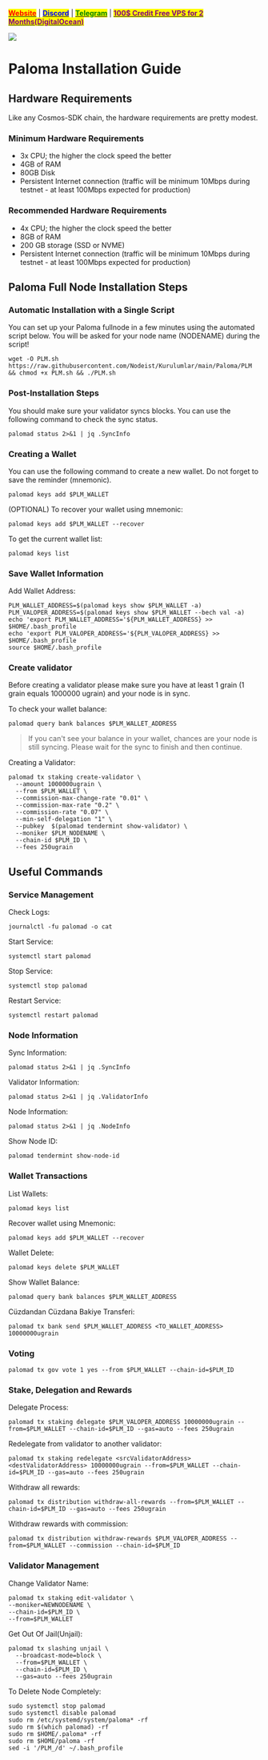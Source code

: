 &#x20;                             [<mark style="color:red;">**Website**</mark>](https://nodeist.net/) | [<mark style="color:blue;">**Discord**</mark>](https://discord.gg/ypx7mJ6Zzb) | [<mark style="color:green;">**Telegram**</mark>](https://t.me/noodeist) | [<mark style="color:purple;">**100$ Credit Free VPS for 2 Months(DigitalOcean)**</mark>](https://nodeist.net/)<mark style="color:purple;"></mark>

![](https://i.hizliresim.com/iz7y3vs.png)

# Paloma Installation Guide
## Hardware Requirements
Like any Cosmos-SDK chain, the hardware requirements are pretty modest.

### Minimum Hardware Requirements
  - 3x CPU; the higher the clock speed the better
  - 4GB of RAM
  - 80GB Disk
  - Persistent Internet connection (traffic will be minimum 10Mbps during testnet - at least 100Mbps expected for production)

### Recommended Hardware Requirements
  - 4x CPU; the higher the clock speed the better
  - 8GB of RAM
  - 200 GB storage (SSD or NVME)
  - Persistent Internet connection (traffic will be minimum 10Mbps during testnet - at least 100Mbps expected for production)

## Paloma Full Node Installation Steps
### Automatic Installation with a Single Script
You can set up your Paloma fullnode in a few minutes using the automated script below.
You will be asked for your node name (NODENAME) during the script!

```
wget -O PLM.sh https://raw.githubusercontent.com/Nodeist/Kurulumlar/main/Paloma/PLM && chmod +x PLM.sh && ./PLM.sh
```

### Post-Installation Steps

You should make sure your validator syncs blocks.
You can use the following command to check the sync status.
```
palomad status 2>&1 | jq .SyncInfo
```

### Creating a Wallet
You can use the following command to create a new wallet. Do not forget to save the reminder (mnemonic).
```
palomad keys add $PLM_WALLET
```

(OPTIONAL) To recover your wallet using mnemonic:
```
palomad keys add $PLM_WALLET --recover
```

To get the current wallet list:
```
palomad keys list
```

### Save Wallet Information
Add Wallet Address:
```
PLM_WALLET_ADDRESS=$(palomad keys show $PLM_WALLET -a)
PLM_VALOPER_ADDRESS=$(palomad keys show $PLM_WALLET --bech val -a)
echo 'export PLM_WALLET_ADDRESS='${PLM_WALLET_ADDRESS} >> $HOME/.bash_profile
echo 'export PLM_VALOPER_ADDRESS='${PLM_VALOPER_ADDRESS} >> $HOME/.bash_profile
source $HOME/.bash_profile
```


### Create validator
Before creating a validator please make sure you have at least 1 grain (1 grain equals 1000000 ugrain) and your node is in sync.

To check your wallet balance:
```
palomad query bank balances $PLM_WALLET_ADDRESS
```
> If you can't see your balance in your wallet, chances are your node is still syncing. Please wait for the sync to finish and then continue.

Creating a Validator:
```
palomad tx staking create-validator \
  --amount 1000000ugrain \
  --from $PLM_WALLET \
  --commission-max-change-rate "0.01" \
  --commission-max-rate "0.2" \
  --commission-rate "0.07" \
  --min-self-delegation "1" \
  --pubkey  $(palomad tendermint show-validator) \
  --moniker $PLM_NODENAME \
  --chain-id $PLM_ID \
  --fees 250ugrain
```



## Useful Commands
### Service Management
Check Logs:
```
journalctl -fu palomad -o cat
```

Start Service:
```
systemctl start palomad
```

Stop Service:
```
systemctl stop palomad
```

Restart Service:
```
systemctl restart palomad
```

### Node Information
Sync Information:
```
palomad status 2>&1 | jq .SyncInfo
```

Validator Information:
```
palomad status 2>&1 | jq .ValidatorInfo
```

Node Information:
```
palomad status 2>&1 | jq .NodeInfo
```

Show Node ID:
```
palomad tendermint show-node-id
```

### Wallet Transactions
List Wallets:
```
palomad keys list
```

Recover wallet using Mnemonic:
```
palomad keys add $PLM_WALLET --recover
```

Wallet Delete:
```
palomad keys delete $PLM_WALLET
```

Show Wallet Balance:
```
palomad query bank balances $PLM_WALLET_ADDRESS
```

Cüzdandan Cüzdana Bakiye Transferi:
```
palomad tx bank send $PLM_WALLET_ADDRESS <TO_WALLET_ADDRESS> 10000000ugrain
```

### Voting
```
palomad tx gov vote 1 yes --from $PLM_WALLET --chain-id=$PLM_ID
```

### Stake, Delegation and Rewards
Delegate Process:
```
palomad tx staking delegate $PLM_VALOPER_ADDRESS 10000000ugrain --from=$PLM_WALLET --chain-id=$PLM_ID --gas=auto --fees 250ugrain
```

Redelegate from validator to another validator:
```
palomad tx staking redelegate <srcValidatorAddress> <destValidatorAddress> 10000000ugrain --from=$PLM_WALLET --chain-id=$PLM_ID --gas=auto --fees 250ugrain
```

Withdraw all rewards:
```
palomad tx distribution withdraw-all-rewards --from=$PLM_WALLET --chain-id=$PLM_ID --gas=auto --fees 250ugrain
```

Withdraw rewards with commission:
```
palomad tx distribution withdraw-rewards $PLM_VALOPER_ADDRESS --from=$PLM_WALLET --commission --chain-id=$PLM_ID
```

### Validator Management
Change Validator Name:
```
palomad tx staking edit-validator \
--moniker=NEWNODENAME \
--chain-id=$PLM_ID \
--from=$PLM_WALLET
```

Get Out Of Jail(Unjail): 
```
palomad tx slashing unjail \
  --broadcast-mode=block \
  --from=$PLM_WALLET \
  --chain-id=$PLM_ID \
  --gas=auto --fees 250ugrain
```

To Delete Node Completely:
```
sudo systemctl stop palomad
sudo systemctl disable palomad
sudo rm /etc/systemd/system/paloma* -rf
sudo rm $(which palomad) -rf
sudo rm $HOME/.paloma* -rf
sudo rm $HOME/paloma -rf
sed -i '/PLM_/d' ~/.bash_profile
```
